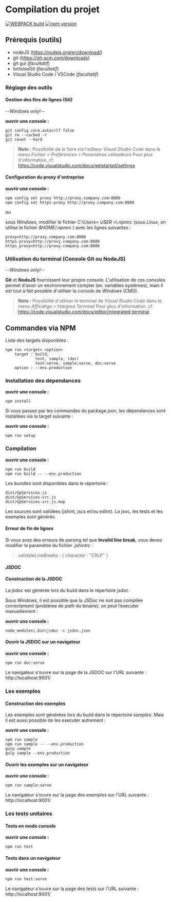 
# Compilation du projet

[![WEBPACK build](https://img.shields.io/badge/build%20with-WEBPACK-brightgreen.svg)](https://img.shields.io/badge/build%20with-WEBPACK-brightgreen.svg)
[![npm version](https://badge.fury.io/js/geoportal-access-lib.svg)](https://badge.fury.io/js/geoportal-access-lib)

## Prérequis (outils)

* nodeJS (https://nodejs.org/en/download/)
* git (https://git-scm.com/downloads)
* git gui (*facultatif*)
* tortoiseGit (*facultatif*)
* Visual Studio Code / VSCode (*facultatif*)

### Réglage des outils

#### Gestion des fins de lignes (Git)

--*Windows only!*--

**ouvrir une console :**

    git config core.autocrlf false
    git rm --cached -r
    git reset --hard

> **Note :**
Possibilité de le faire via l'editeur _Visual Studio Code_ dans le menu
_Fichier > Préférences > Paramètres utilisateurs_
Pour plus d'information, cf. https://code.visualstudio.com/docs/getstarted/settings

#### Configuration du proxy d'entreprise

**ouvrir une console :**

    npm config set proxy http://proxy.company.com:8080
    npm config set https-proxy http://proxy.company.com:8080

ou

sous *Windows*, modifier le fichier _C:\\Users\< USER >\\.npmrc_
(sous *Linux*, on utilise le fichier _$HOME/.npmrc_ )
avec les lignes suivantes :

    proxy=http://proxy.company.com:8080
    https-proxy=http://proxy.company.com:8080
    https_proxy=http://proxy.company.com:8080

### Utilisation du terminal (Console Git ou NodeJS)

--*Windows only!*--

**Git** et **NodeJS** fournissent leur propre console.
L'utilisation de ces consoles permet d'avoir un environnement complet (ex. variables systèmes), mais il est tout à fait possible d'utiliser la console de *Windows* (CMD).

> **Note :**
Possibilité d'utiliser le terminal de _Visual Studio Code_ dans le menu
_Afficahge > Integred Terminal_
Pour plus d'information, cf. https://code.visualstudio.com/docs/editor/integrated-terminal

## Commandes via NPM

Liste des targets disponibles :

    npm run <target> <option>
        target : build,
                 test, sample, (doc)
                 test:serve, sample:serve, doc:serve
        option : --env.production

### Installation des dépendances

**ouvrir une console :**

    npm install

Si vous passez par les commandes du package.json, les dépendances sont installées via
la target suivante :

**ouvrir une console :**

    npm run setup

### Compilation

**ouvrir une console :**

    npm run build
    npm run build -- --env.production

Les *bundles* sont disponibles dans le répertoire :

	dist/GpServices.js
	dist/GpServices-src.js
	dist/GpServices-src.js.map

Les sources sont validées (jshint, jscs et/ou eslint).
La jsoc, les tests et les exemples sont générés.

#### Erreur de fin de lignes

Si vous avez des erreurs de parsing tel que **Invalid line break**, vous devez
modifier le paramètre du fichier _.jshintrc_ :
> validateLineBreaks : { character : "CRLF" }

#### JSDOC

#### Construction de la JSDOC

La jsdoc est générée lors du build dans le répertoire *jsdoc*.

Sous *Windows*, il est possible que la *JSDoc* ne soit pas compilée correctement
(problème de *path* du binaire), on peut l’exécuter manuellement :

**ouvrir une console :**

    node_modules\.bin\jsdoc -c jsdoc.json

#### Ouvrir la JSDOC sur un navigateur

**ouvrir une console :**

    npm run doc:serve

Le navigateur s'ouvre sur la page de la JSDOC sur l'URL suivante :
http://localhost:9001/

### Les exemples

#### Construction des exemples

Les exemples sont générées lors du build dans le répertoire *samples*.
Mais il est aussi possible de les executer autrement :

**ouvrir une console :**

    npm run sample
    npm run sample -- --env.production
    gulp sample
    gulp sample --env.production

#### Ouvrir les exemples sur un navigateur

**ouvrir une console :**

    npm run sample:serve

Le navigateur s'ouvre sur la page des exemples sur l'URL suivante :
http://localhost:9001/

### Les tests unitaires

#### Tests en mode console

**ouvrir une console :**

    npm run test

#### Tests dans un navigateur

**ouvrir une console :**

    npm run test:serve

Le navigateur s'ouvre sur la page des tests sur l'URL suivante :
http://localhost:9001/
